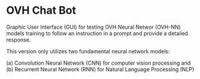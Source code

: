 **OVH Chat Bot**
==
Graphic User Interface (GUI) for testing OVH Neural Networ (OVH-NN) models training to follow an instruction in a prompt and provide a detailed response. 

This version only utilizes two fundamental neural network models:

 (a) Convolution Neural Network (CNN) for computer vision processing and 
 (b) Recurrent Neural Network (RNN) for Natural Language Processing (NLP)
